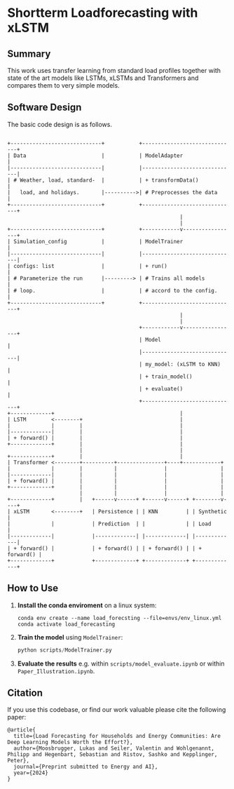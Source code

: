 # Shortterm Loadforecasting with xLSTM

## Summary

This work uses transfer learning from standard load profiles together with state of the art models like LSTMs, xLSTMs and Transformers and compares them to very simple models.

## Software Design

The basic code design is as follows.
```

+-----------------------------+           +------------------------------+
| Data                        |           | ModelAdapter                 |
|-----------------------------|           |------------------------------|
| # Weather, load, standard-  |           | + transformData()            |
|   load, and holidays.       |---------->| # Preprocesses the data      |
+-----------------------------+           +------------------------------+
                                                       |
                                                       |
+-----------------------------+           +------------v-----------------+
| Simulation_config           |           | ModelTrainer                 |
|-----------------------------|           |------------------------------|
| configs: list               |           | + run()                      |
| # Parameterize the run      |---------> | # Trains all models          |
| # loop.                     |           | # accord to the config.      |
+-----------------------------+           +------------------------------+
                                                       |
                                                       |
                                          +------------v-----------------+
                                          | Model                        |
                                          |------------------------------|
                                          | my_model: (xLSTM to KNN)     |
                                          | + train_model()              |
                                          | + evaluate()                 |
                                          +------------------------------+
+-------------+                                        |
| LSTM        <--------+                               |
|             |        |                               |                 
|-------------|        |                               |                 
| + forward() |        |                               |                 
+-------------+        |                               |                 
                       |                               |                 
+-------------+        |                               |                 
| Transformer <--------+----------+---------------+----+------------+
|             |        |          |               |                 |
|-------------|        |          |               |                 |
| + forward() |        |          |               |                 |
+-------------+        |          |               |                 |
                       |          |               |                 |
+-------------+        |   +------v------+ +------v------+ +--------v----+
| xLSTM       <--------+   | Persistence | | KNN         | | Synthetic   |
|             |            | Prediction  | |             | | Load        |
|-------------|            |-------------| |-------------| |-------------|
| + forward() |            | + forward() | | + forward() | | + forward() |
+-------------+            +-------------+ +-------------+ +-------------+

```

<!-- ## Components: todo! -->

## How to Use

1. **Install the conda enviroment** on a linux system:
    ```
    conda env create --name load_forecsting --file=envs/env_linux.yml
    conda activate load_forecasting
    ```

2. **Train the model** using `ModelTrainer`:
    ```python
    python scripts/ModelTrainer.py
    ```

3. **Evaluate the results** e.g. within `scripts/model_evaluate.ipynb` or within `Paper_Illustration.ipynb`.

## Citation

If you use this codebase, or find our work valuable please cite the following paper:

```
@article{
  title={Load Forecasting for Households and Energy Communities: Are Deep Learning Models Worth the Effort?},
  author={Moosbrugger, Lukas and Seiler, Valentin and Wohlgenannt, Philipp and Hegenbart, Sebastian and Ristov, Sashko and Kepplinger, Peter},
  journal={Preprint submitted to Energy and AI},
  year={2024}
}
```

